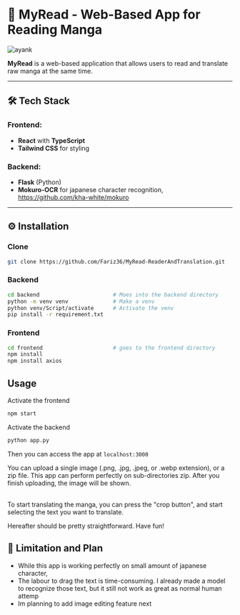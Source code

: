 # 📖 **MyRead - Web-Based App for Reading Manga**

![ayank](https://github.com/user-attachments/assets/92fa70d4-bede-4124-82ed-085c450ca7ca)

**MyRead** is a web-based application that allows users to read and translate raw manga at the same time. 

---

## 🛠️ **Tech Stack**

### **Frontend:**
- **React** with **TypeScript**
- **Tailwind CSS** for styling

### **Backend:**
- **Flask** (Python)
- **Mokuro-OCR** for japanese character recognition, https://github.com/kha-white/mokuro

---

## ⚙️ **Installation**

### Clone
```bash
git clone https://github.com/Fariz36/MyRead-ReaderAndTranslation.git
```

### Backend
```bash
cd backend                       # Moes into the backend directory
python -m venv venv              # Make a venv
python venv/Script/activate      # Activate the venv
pip install -r requirement.txt
```

### Frontend

```bash
cd frontend                      # goes to the frontend directory
npm install
npm install axios
```

## Usage

Activate the frontend
```bash
npm start
```

Activate the backend
```bash
python app.py
```

Then you can access the app at ```localhost:3000```

You can upload a single image (.png, .jpg, .jpeg, or .webp extension), or a zip file. This app can perform perfectly on sub-directories zip. 
After you finish uploading, the image will be shown. <br><br/>

To start translating the manga, you can press the "crop button", and start selecting the text you want to translate.

Hereafter should be pretty straightforward. Have fun!

## 🚧 Limitation and Plan
- While this app is working perfectly on small amount of japanese character, 
- The labour to drag the text is time-consuming. I already made a model to recognize those text, but it still not work as great as normal human attemp
- Im planning to add image editing feature next
